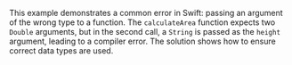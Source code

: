 This example demonstrates a common error in Swift: passing an argument of the wrong type to a function.  The `calculateArea` function expects two `Double` arguments, but in the second call, a `String` is passed as the `height` argument, leading to a compiler error. The solution shows how to ensure correct data types are used.